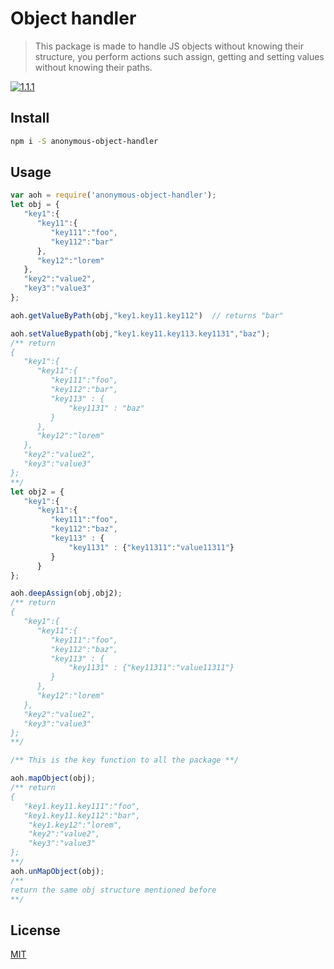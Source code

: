 # Object handler

> This package is made to handle JS objects without knowing their structure, you perform actions such assign, getting and setting values without knowing their paths.

[![1.1.1][npm-image]][npm-url]

## Install

```bash
npm i -S anonymous-object-handler
```

## Usage

```javascript
var aoh = require('anonymous-object-handler');
let obj = {
   "key1":{
      "key11":{
         "key111":"foo",
         "key112":"bar"
      },
      "key12":"lorem"
   },
   "key2":"value2",
   "key3":"value3"
};

aoh.getValueByPath(obj,"key1.key11.key112")  // returns "bar"

aoh.setValueBypath(obj,"key1.key11.key113.key1131","baz"); 
/** return
{
   "key1":{
      "key11":{
         "key111":"foo",
         "key112":"bar",
         "key113" : {
             "key1131" : "baz"
         }
      },
      "key12":"lorem"
   },
   "key2":"value2",
   "key3":"value3"
};
**/
let obj2 = {
   "key1":{
      "key11":{
         "key111":"foo",
         "key112":"baz",
         "key113" : {
             "key1131" : {"key11311":"value11311"}
         }
      }
};

aoh.deepAssign(obj,obj2);
/** return
{
   "key1":{
      "key11":{
         "key111":"foo",
         "key112":"baz",
         "key113" : {
             "key1131" : {"key11311":"value11311"}
         }
      },
      "key12":"lorem"
   },
   "key2":"value2",
   "key3":"value3"
};
**/

/** This is the key function to all the package **/

aoh.mapObject(obj);
/** return
{
   "key1.key11.key111":"foo",
   "key1.key11.key112":"bar",
    "key1.key12":"lorem",
    "key2":"value2",
    "key3":"value3"
};
**/
aoh.unMapObject(obj);
/**
return the same obj structure mentioned before
**/

```

## License

[MIT](http://vjpr.mit-license.org)

[npm-image]: https://camo.githubusercontent.com/0fe7b138152a3825e7516c850de315512f6052ae/68747470733a2f2f63646e2e737667706f726e2e636f6d2f6c6f676f732f737761676765722e737667
[npm-url]: https://www.npmjs.com/package/anonymous-object-handler
